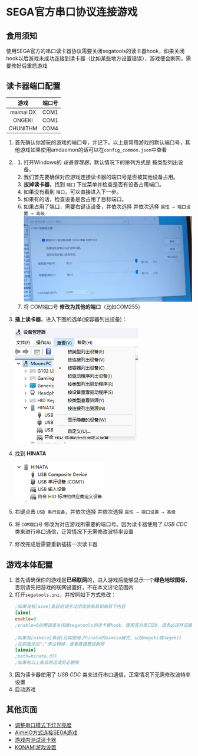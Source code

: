 # SEGA官方串口协议连接游戏

## 食用须知
使用SEGA官方的串口读卡器协议需要关闭segatools的读卡器hook，如果关闭hook以后游戏未成功连接到读卡器（比如某些地方设置错误），游戏便会断网，需要修好后重启游戏

## 读卡器端口配置

   | 游戏 | 端口号 |
   | :---: | :---: |
   |maimai DX | COM1 |
   |ONGEKI | COM1 |
   |CHUNITHM | COM4 |

1. 首先确认你游玩的游戏的端口号，并记下。以上是常用游戏的默认端口号，其他游戏如果使用amdaemon的话可以在`config_common.json`中查看

2. 
   1. 打开Windows的 *设备管理器*，默认情况下的排列方式是 按类型列出设备。
   2. 我们首先要确保对应游戏连接读卡器的端口号是否被其他设备占用。
   3. **拔掉读卡器**，找到 `端口` 下拉菜单并检查是否有设备占用端口。
   4. 如果没有看到 `端口`，可以直接进入下一步。
   5. 如果有的话，检查设备是否占用了目标端口。
   6. 如果占用了端口，需要右键该设备，并依次选择 并依次选择 `属性 → 端口设置 → 高级`![devmgr2](assets/devmgr2.png)
   7. 将 COM端口号 **修改为其他的端口**（比如COM255）
3. **插上读卡器**，进入下图的选单(按容器列出设备)：
   
   ![devmgr0](<../assets/devmgr0.png>)

4. 找到 **HINATA** 
   
   ![devmgr1](<../assets/devmgr1.png>)

5. 右键点击 `USB 串行设备`，并依次选择 并依次选择 `属性 → 端口设置 → 高级`
6. 将 `COM端口号` 修改为对应游戏所需要的端口号。因为读卡器使用了 *USB CDC* 类来进行串口通信，正常情况下无需修改波特率设置
7. 修改完成后需要重新插拔一次读卡器


## 游戏本体配置
1. 首先请确保你的游戏是**已经联网**的，进入游戏后能够显示一个**绿色地球图标**，否则请先把游戏的联网设置好，不在本文讨论范围内
2. 打开`segatools.ini`，并按照如下方式修改：
   ```ini
   ;如果没有[aime]条目则请手动添加该条目和条目下内容
   [aime]
   enable=0
   ;enable=0的用途是关闭掉segatools的读卡器hook，使用官方串口IO，请务必这样设置**

   ;如果有[aimeio]条目(比如使用了hinata的aimeio模式，以及mageki或nageki)
   ;在前面添加";"来注释掉，或者直接整段删掉
   [aimeio]
   ;path=hinata.dll
   ;如果有以上条目的话请务必删除
   ```
3. 因为读卡器使用了 *USB CDC* 类来进行串口通信，正常情况下无需修改波特率设置
4. 启动游戏

## 其他页面
* [调整串口模式下灯光亮度](../HCP/index.md)
* [AimeIO方式连接SEGA游戏](aimeio.md)
* [游戏内测试读卡器](in_game_test.md)
* [KONAMI游戏设置](../KONAMI/index.md)